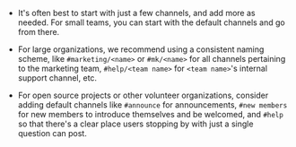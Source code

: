 * It's often best to start with just a few channels, and add more as
  needed. For small teams, you can start with the default channels
  and go from there.

* For large organizations, we recommend using a consistent naming
  scheme, like `#marketing/<name>` or `#mk/<name>` for all channels
  pertaining to the marketing team, `#help/<team name>` for
  `<team name>`'s internal support channel, etc.

* For open source projects or other volunteer organizations, consider
  adding default channels like `#announce` for announcements, `#new
  members` for new members to introduce themselves and be welcomed,
  and `#help` so that there's a clear place users stopping by with
  just a single question can post.
